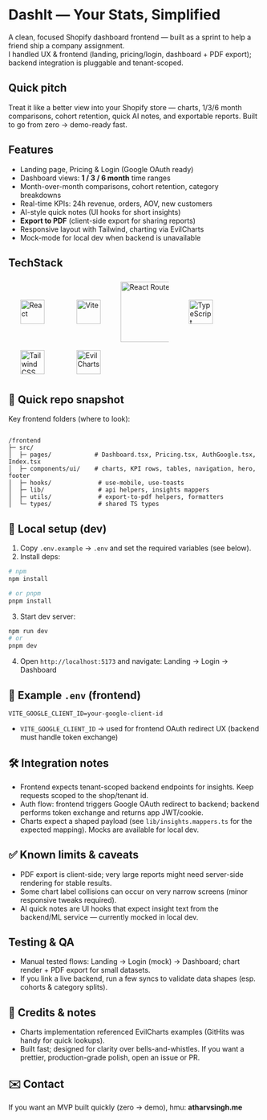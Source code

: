 # DashIt — Your Stats, Simplified

A clean, focused Shopify dashboard frontend — built as a sprint to help a friend ship a company assignment.  
I handled UX & frontend (landing, pricing/login, dashboard + PDF export); backend integration is pluggable and tenant-scoped.

##  Quick pitch
Treat it like a better view into your Shopify store — charts, 1/3/6 month comparisons, cohort retention, quick AI notes, and exportable reports. Built to go from zero → demo-ready fast.


##  Features
- Landing page, Pricing & Login (Google OAuth ready)  
- Dashboard views: **1 / 3 / 6 month** time ranges  
- Month-over-month comparisons, cohort retention, category breakdowns  
- Real-time KPIs: 24h revenue, orders, AOV, new customers  
- AI-style quick notes (UI hooks for short insights)  
- **Export to PDF** (client-side export for sharing reports)  
- Responsive layout with Tailwind, charting via EvilCharts  
- Mock-mode for local dev when backend is unavailable


## TechStack
<div style="display:flex;flex-wrap:wrap;gap:16px;align-items:center;justify-content:flex-start;padding:8px 0;">
  <a href="https://reactjs.org/" target="_blank" rel="noopener" style="text-decoration:none;color:inherit;display:flex;flex-direction:column;align-items:center;width:96px">
    <img src="https://cdn.simpleicons.org/react/61DAFB" alt="React" width="48" height="48" style="display:block"/>
  </a>

  <a href="https://vitejs.dev/" target="_blank" rel="noopener" style="text-decoration:none;color:inherit;display:flex;flex-direction:column;align-items:center;width:96px">
    <img src="https://vite.dev/logo.svg" alt="Vite" width="48" height="48" style="display:block"/>
  </a>

  <a href="https://reactrouter.com/" target="_blank" rel="noopener" style="text-decoration:none;color:inherit;display:flex;flex-direction:column;align-items:center;width:96px">
    <img src="https://reactrouter.com/splash/hero-3d-logo.dark.webp" alt="React Router" width="120" height="120" style="display:block;object-fit:contain"/>
  </a>

  <a href="https://www.typescriptlang.org/" target="_blank" rel="noopener" style="text-decoration:none;color:inherit;display:flex;flex-direction:column;align-items:center;width:96px">
    <img src="https://cdn.simpleicons.org/typescript/3178c6" alt="TypeScript" width="48" height="48" style="display:block"/>
  </a>

  <a href="https://tailwindcss.com/" target="_blank" rel="noopener" style="text-decoration:none;color:inherit;display:flex;flex-direction:column;align-items:center;width:96px">
    <img src="https://cdn.simpleicons.org/tailwindcss/06B6D4" alt="Tailwind CSS" width="48" height="48" style="display:block"/>
  </a>

  <a href="https://evilcharts.com/" target="_blank" rel="noopener" style="text-decoration:none;color:inherit;display:flex;flex-direction:column;align-items:center;width:96px">
    <img src="https://evilcharts.com/favicon.ico" alt="EvilCharts" width="48" height="48" style="display:block"/>
  </a>
</div>



## 📁 Quick repo snapshot
Key frontend folders (where to look):

```

/frontend
├─ src/
│  ├─ pages/            # Dashboard.tsx, Pricing.tsx, AuthGoogle.tsx, Index.tsx
│  ├─ components/ui/    # charts, KPI rows, tables, navigation, hero, footer
│  ├─ hooks/             # use-mobile, use-toasts
│  ├─ lib/               # api helpers, insights mappers
│  ├─ utils/             # export-to-pdf helpers, formatters
│  └─ types/             # shared TS types

````


## 🔧 Local setup (dev)
1. Copy `.env.example` → `.env` and set the required variables (see below).  
2. Install deps:

```bash
# npm
npm install

# or pnpm
pnpm install
````

3. Start dev server:

```bash
npm run dev
# or
pnpm dev
```

4. Open `http://localhost:5173` and navigate: Landing → Login → Dashboard


## 🧾 Example `.env` (frontend)

```env
VITE_GOOGLE_CLIENT_ID=your-google-client-id
```

* `VITE_GOOGLE_CLIENT_ID` → used for frontend OAuth redirect UX (backend must handle token exchange)


## 🛠 Integration notes

* Frontend expects tenant-scoped backend endpoints for insights. Keep requests scoped to the shop/tenant id.
* Auth flow: frontend triggers Google OAuth redirect to backend; backend performs token exchange and returns app JWT/cookie.
* Charts expect a shaped payload (see `lib/insights.mappers.ts` for the expected mapping). Mocks are available for local dev.


## ✅ Known limits & caveats

* PDF export is client-side; very large reports might need server-side rendering for stable results.
* Some chart label collisions can occur on very narrow screens (minor responsive tweaks required).
* AI quick notes are UI hooks that expect insight text from the backend/ML service — currently mocked in local dev.


##  Testing & QA

* Manual tested flows: Landing → Login (mock) → Dashboard; chart render + PDF export for small datasets.
* If you link a live backend, run a few syncs to validate data shapes (esp. cohorts & category splits).


## 🙏 Credits & notes

* Charts implementation referenced EvilCharts examples (GitHits was handy for quick lookups).
* Built fast; designed for clarity over bells-and-whistles. If you want a prettier, production-grade polish, open an issue or PR.


## ✉️ Contact

If you want an MVP built quickly (zero → demo), hmu: **atharvsingh.me** 


